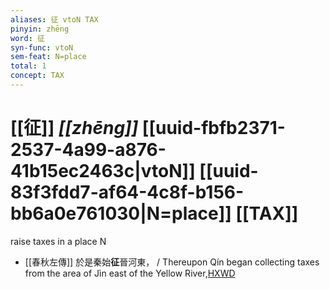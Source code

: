 ```yaml
---
aliases: 征 vtoN TAX
pinyin: zhēng
word: 征
syn-func: vtoN
sem-feat: N=place
total: 1
concept: TAX 
---
```

# [[征]] *[[zhēng]]*  [[uuid-fbfb2371-2537-4a99-a876-41b15ec2463c|vtoN]] [[uuid-83f3fdd7-af64-4c8f-b156-bb6a0e761030|N=place]] [[TAX]]
raise taxes in a place N
 - [[春秋左傳]] 於是秦始**征**晉河東， / Thereupon Qín began collecting taxes from the area of Jìn east of the Yellow River,[HXWD](https://hxwd.org/textview.html?location=KR1e0001_tls_005-250a.2)